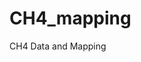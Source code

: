 # CH4_mapping
CH4 Data and Mapping
<!DOCTYPE html>
<html>
<head>
    <title>Leaflet with Gaode Map and GeoJSON</title>
    <meta charset="utf-8" />
    <meta name="viewport" content="width=device-width, initial-scale=1.0">
    <!-- 引入Leaflet的CSS -->
    <link rel="stylesheet" href="https://unpkg.com/leaflet/dist/leaflet.css" />
    <!-- 确保页面不会因为默认的边距和填充而出现滚动条 -->
    <style>
        #mapid { height: 600px; }
    </style>
</head>
<body>
    <div id="mapid"></div>
    <!-- 引入Leaflet的JavaScript -->
    <script src="https://unpkg.com/leaflet/dist/leaflet.js"></script>
    <script>
        // 创建地图实例，并设置视图到世界地图的中心点，缩放级别为3
        var map = L.map('mapid').setView([0, 0], 3);

        // 使用高德地图作为底图
        var gaodeLayer = L.tileLayer('https://webst0{s}.is.autonavi.com/appmaptile?style=6&x={x}&y={y}&z={z}&lang=zh_cn&tk=你的高德地图API密钥', {
            subdomains: ['1', '2', '3', '4'],
            attribution: '高德地图'
        }).addTo(map);

        // 加载GeoJSON数据
        // 请确保GeoJSON文件路径正确，并且服务器可以访问该文件
        // 如果是在本地测试，建议将GeoJSON文件放在与HTML文件相同的目录下
        fetch('https://hanzzz2020.github.io/CH4_mapping/InlandWater_data.geojson') // 修改为你的文件URL
            .then(response => response.json())
            .then(data => {
                // 创建GeoJSON图层并添加到地图
                L.geoJSON(data, {
                    onEachFeature: function (feature, layer) {
                        // 为每个特征添加弹出窗口
                        if (feature.properties) {
                            var popupContent = `<strong>Properties:</strong><br>`;
                            for (var key in feature.properties) {
                                popupContent += `${key}: ${feature.properties[key]}<br>`;
                            }
                            layer.bindPopup(popupContent);
                        }
                    }
                }).addTo(map);
            })
            .catch(error => {
                console.error('Error loading GeoJSON:', error);
            });
    </script>
</body>
</html>
